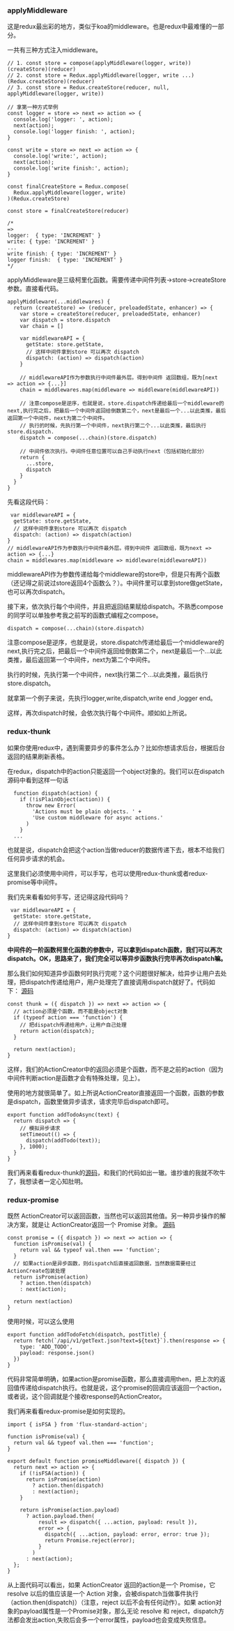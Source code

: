 ### applyMiddleware
这是redux最出彩的地方，类似于koa的middleware。也是redux中最难懂的一部分。

一共有三种方式注入middleware。
```
// 1. const store = compose(applyMiddleware(logger, write))(createStore)(reducer)
// 2. const store = Redux.applyMiddleware(logger, write ...)(Redux.createStore)(reducer)
// 3. const store = Redux.createStore(reducer, null, applyMiddleware(logger, write))

// 拿第一种方式举例
const logger = store => next => action => {
  console.log('logger: ', action);
  next(action);
  console.log('logger finish: ', action);
}

const write = store => next => action => {
  console.log('write:', action);
  next(action);
  console.log('write finish:', action);
}

const finalCreateStore = Redux.compose(
  Redux.applyMiddleware(logger, write)
)(Redux.createStore)

const store = finalCreateStore(reducer)

/*
=>
logger:  { type: 'INCREMENT' }
write: { type: 'INCREMENT' }
...
write finish: { type: 'INCREMENT' }
logger finish:  { type: 'INCREMENT' }
*/
```

applyMiddleware是三级柯里化函数。需要传递中间件列表->store->createStore参数。直接看代码。

```
applyMiddleware(...middlewares) {
  return (createStore) => (reducer, preloadedState, enhancer) => {
    var store = createStore(reducer, preloadedState, enhancer)
    var dispatch = store.dispatch
    var chain = []

    var middlewareAPI = {
      getState: store.getState,
      // 这样中间件拿到store 可以再次 dispatch
      dispatch: (action) => dispatch(action)
    }

    // middlewareAPI作为参数执行中间件最外层。得到中间件 返回数组，既为[next => action => {...}]
    chain = middlewares.map(middleware => middleware(middlewareAPI))

    // 注意compose是逆序，也就是说，store.dispatch传递给最后一个middleware的next,执行完之后，把最后一个中间件返回给倒数第二个，next是最后一个...以此类推，最后返回第一个中间件，next为第二个中间件。
    // 执行的时候，先执行第一个中间件，next执行第二个...以此类推，最后执行store.dispatch.
    dispatch = compose(...chain)(store.dispatch)

    // 中间件依次执行。中间件任意位置可以自己手动执行next（包括初始化部分）
    return {
      ...store,
      dispatch
    }
  }
}
```
先看这段代码：
```
 var middlewareAPI = {
  getState: store.getState,
  // 这样中间件拿到store 可以再次 dispatch
  dispatch: (action) => dispatch(action)
}
// middlewareAPI作为参数执行中间件最外层。得到中间件 返回数组，既为next => action => {...}
chain = middlewares.map(middleware => middleware(middlewareAPI))
```
middlewareAPI作为参数传递给每个middleware的store中，但是只有两个函数（还记得之前说过store返回4个函数么？）。中间件里可以拿到store做getState，也可以再次dispatch。

接下来，依次执行每个中间件，并且把返回结果赋给dispatch。不熟悉compose的同学可以单独参考我之前写的函数式编程之compose。
```
dispatch = compose(...chain)(store.dispatch)
```
注意compose是逆序，也就是说，store.dispatch传递给最后一个middleware的next,执行完之后，把最后一个中间件返回给倒数第二个，next是最后一个...以此类推，最后返回第一个中间件，next为第二个中间件。

执行的时候，先执行第一个中间件，next执行第二个...以此类推，最后执行store.dispatch。

就拿第一个例子来说，先执行logger,write,dispatch,write end ,logger end。

这样，再次dispatch时候，会依次执行每个中间件。顺如如上所说。

### redux-thunk
如果你使用redux中，遇到需要异步的事件怎么办？比如你想请求后台，根据后台返回的结果刷新表格。

在redux，dispatch中的action只能返回一个object对象的。我们可以在dispatch源码中看到这样一句话
```
  function dispatch(action) {
    if (!isPlainObject(action)) {
      throw new Error(
        'Actions must be plain objects. ' +
        'Use custom middleware for async actions.'
      )
    }
  ...
```
也就是说，dispatch会把这个action当做reducer的数据传递下去，根本不给我们任何异步请求的机会。

这里我们必须使用中间件，可以手写，也可以使用redux-thunk或者redux-promise等中间件。

我们先来看看如何手写，还记得这段代码吗？
```
 var middlewareAPI = {
  getState: store.getState,
  // 这样中间件拿到store 可以再次 dispatch
  dispatch: (action) => dispatch(action)
}
```
**中间件的一阶函数柯里化函数的参数中，可以拿到dispatch函数，我们可以再次dispatch。OK，思路来了，我们完全可以等异步函数执行完毕再次dispatch嘛。**

那么我们如何知道异步函数何时执行完呢？这个问题很好解决，给异步让用户去处理，把dispatch传递给用户，用户处理完了直接调用dispatch就好了。代码如下：
[源码][1]
```
const thunk = ({ dispatch }) => next => action => {
  // action必须是个函数，而不能是object对象
  if (typeof action === 'function') {
    // 把dispatch传递给用户，让用户自己处理
    return action(dispatch);
  }

  return next(action);
}
```

这样，我们的ActionCreator中的返回必须是个函数，而不是之前的action（因为中间件判断action是函数才会有特殊处理，见上）。

使用的地方就很简单了。如上所说ActionCreator直接返回一个函数，函数的参数是dispatch，函数里做异步请求，请求完毕后dispatch即可。

```
export function addTodoAsync(text) {
  return dispatch => {
    // 模拟异步请求
    setTimeout(() => {
      dispatch(addTodo(text));
    }, 1000);
  }
}
```

我们再来看看redux-thunk的[源码][2]，和我们的代码如出一辙。谁抄谁的我就不吹牛了，我想读者一定心知肚明。


### redux-promise

既然 ActionCreator可以返回函数，当然也可以返回其他值。另一种异步操作的解决方案，就是让 ActionCreator返回一个 Promise 对象。
[源码][3]
```
const promise = ({ dispatch }) => next => action => {
  function isPromise(val) {
    return val && typeof val.then === 'function';
  }
  // 如果action是异步函数，则dispatch后直接返回数据，当然数据需要经过ActionCreate包装处理
  return isPromise(action)
    ? action.then(dispatch)
    : next(action);

  return next(action)
}
```
使用时候，可以这么使用
```
export function addTodoFetch(dispatch, postTitle) {
  return fetch(`/api/v1/getText.json?text=${text}`).then(response => {
    type: 'ADD_TODO',
    payload: response.json()
  })
}
```
代码非常简单明确，如果action是promise函数，那么直接调用then，把上次的返回值传递给dispatch执行。也就是说，这个promise的回调应该返回一个action，或者说，这个回调就是个接收response的ActionCreator。

我们再来看看redux-promise是如何实现的。
```
import { isFSA } from 'flux-standard-action';

function isPromise(val) {
  return val && typeof val.then === 'function';
}

export default function promiseMiddleware({ dispatch }) {
  return next => action => {
    if (!isFSA(action)) {
      return isPromise(action)
        ? action.then(dispatch)
        : next(action);
    }

    return isPromise(action.payload)
      ? action.payload.then(
          result => dispatch({ ...action, payload: result }),
          error => {
            dispatch({ ...action, payload: error, error: true });
            return Promise.reject(error);
          }
        )
      : next(action);
  };
}
```
从上面代码可以看出，如果 ActionCreator 返回的action是一个 Promise，它resolve 以后的值应该是一个 Action 对象，会被dispatch当做事件执行（action.then(dispatch)）（注意，reject 以后不会有任何动作）。如果 action对象的payload属性是一个Promise对象，那么无论 resolve 和 reject，dispatch方法都会发出action,失败后会多一个error属性，payload也会变成失败信息。

  [1]: https://github.com/antgod/react-redux-doc/blob/master/test/src/index.js
  [2]: https://github.com/gaearon/redux-thunk/blob/master/src/index.js
  [3]: https://github.com/antgod/react-redux-doc/blob/master/test/src/index.js